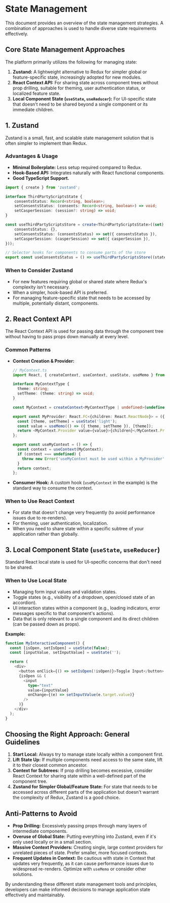 # State Management

This document provides an overview of the state management strategies. A combination of approaches is used to handle diverse state requirements effectively.

## Core State Management Approaches

The platform primarily utilizes the following for managing state:

1.  **Zustand:** A lightweight alternative to Redux for simpler global or feature-specific state, increasingly adopted for new modules.
2.  **React Context API:** For sharing state across component trees without prop drilling, suitable for theming, user authentication status, or localized feature state.
3.  **Local Component State (`useState`, `useReducer`):** For UI-specific state that doesn't need to be shared beyond a single component or its immediate children.

## 1. Zustand

Zustand is a small, fast, and scalable state management solution that is often simpler to implement than Redux.

### Advantages & Usage

- **Minimal Boilerplate:** Less setup required compared to Redux.
- **Hook-Based API:** Integrates naturally with React functional components.
- **Good TypeScript Support.**

```typescript
import { create } from 'zustand';

interface ThirdPartyScriptsState {
	consentsStatus: Record<string, boolean>;
	setConsentsStatus: (consents: Record<string, boolean>) => void;
	setCasperSession: (session?: string) => void;
}

const useThirdPartyScriptsStore = create<ThirdPartyScriptsState>((set) => ({
	consentsStatus: {},
	setConsentsStatus: (consentsStatus) => set({ consentsStatus }),
	setCasperSession: (casperSession) => set({ casperSession }),
}));

// Selector hooks for components to consume parts of the store
export const useConsentsStatus = () => useThirdPartyScriptsStore((state) => state.consentsStatus);
```

### When to Consider Zustand

- For new features requiring global or shared state where Redux's complexity isn't necessary.
- When a simpler, hook-based API is preferred.
- For managing feature-specific state that needs to be accessed by multiple, potentially distant, components.

## 2. React Context API

The React Context API is used for passing data through the component tree without having to pass props down manually at every level.

### Common Patterns

- **Context Creation & Provider:**

    ```typescript
    // MyContext.ts
    import React, { createContext, useContext, useState, useMemo } from 'react';

    interface MyContextType {
      theme: string;
      setTheme: (theme: string) => void;
    }

    const MyContext = createContext<MyContextType | undefined>(undefined);

    export const MyProvider: React.FC<{children: React.ReactNode}> = ({ children }) => {
      const [theme, setTheme] = useState('light');
      const value = useMemo(() => ({ theme, setTheme }), [theme]);
      return <MyContext.Provider value={value}>{children}</MyContext.Provider>;
    };

    export const useMyContext = () => {
      const context = useContext(MyContext);
      if (context === undefined) {
        throw new Error('useMyContext must be used within a MyProvider');
      }
      return context;
    };
    ```

- **Consumer Hook:** A custom hook (`useMyContext` in the example) is the standard way to consume the context.

### When to Use React Context

- For state that doesn't change very frequently (to avoid performance issues due to re-renders).
- For theming, user authentication, localization.
- When you need to share state within a specific subtree of your application rather than globally.

## 3. Local Component State (`useState`, `useReducer`)

Standard React local state is used for UI-specific concerns that don't need to be shared.

### When to Use Local State

- Managing form input values and validation states.
- Toggle states (e.g., visibility of a dropdown, open/closed state of an accordion).
- UI interaction states within a component (e.g., loading indicators, error messages specific to that component's actions).
- Data that is only relevant to a single component and its direct children (can be passed down as props).

**Example:**

```typescript
function MyInteractiveComponent() {
  const [isOpen, setIsOpen] = useState(false);
  const [inputValue, setInputValue] = useState('');

  return (
    <div>
      <button onClick={() => setIsOpen(!isOpen)}>Toggle Input</button>
      {isOpen && (
        <input
          type="text"
          value={inputValue}
          onChange={(e) => setInputValue(e.target.value)}
        />
      )}
    </div>
  );
}
```

## Choosing the Right Approach: General Guidelines

1.  **Start Local:** Always try to manage state locally within a component first.
2.  **Lift State Up:** If multiple components need access to the same state, lift it to their closest common ancestor.
3.  **Context for Subtrees:** If prop drilling becomes excessive, consider React Context for sharing state within a well-defined part of the component tree.
4.  **Zustand for Simpler Global/Feature State:** For state that needs to be accessed across different parts of the application but doesn't warrant the complexity of Redux, Zustand is a good choice.

## Anti-Patterns to Avoid

- **Prop Drilling:** Excessively passing props through many layers of intermediate components.
- **Overuse of Global State:** Putting everything into Zustand, even if it's only used locally or in a small section.
- **Massive Context Providers:** Creating single, large context providers for unrelated pieces of state. Prefer smaller, more focused contexts.
- **Frequent Updates in Context:** Be cautious with state in Context that updates very frequently, as it can cause performance issues due to widespread re-renders. Optimize with `useMemo` or consider other solutions.

By understanding these different state management tools and principles, developers can make informed decisions to manage application state effectively and maintainably.
